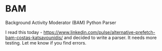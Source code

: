# BAM
Background Activity Moderator (BAM) Python Parser

I read this today - https://www.linkedin.com/pulse/alternative-prefetch-bam-costas-katsavounidis/ and decided to write a parser.  It needs more testing.  Let me know if you find errors.
